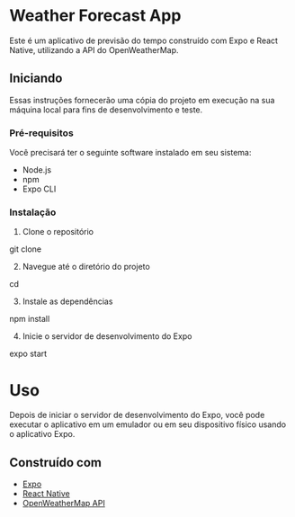 # Weather Forecast App

Este é um aplicativo de previsão do tempo construído com Expo e React Native, utilizando a API do OpenWeatherMap.

## Iniciando

Essas instruções fornecerão uma cópia do projeto em execução na sua máquina local para fins de desenvolvimento e teste.

### Pré-requisitos

Você precisará ter o seguinte software instalado em seu sistema:

- Node.js
- npm
- Expo CLI

### Instalação

1. Clone o repositório

git clone

2. Navegue até o diretório do projeto

cd

3. Instale as dependências

npm install

4. Inicie o servidor de desenvolvimento do Expo

expo start

# Uso

Depois de iniciar o servidor de desenvolvimento do Expo, você pode executar o aplicativo em um emulador ou em seu dispositivo físico usando o aplicativo Expo.

## Construído com

- [Expo](https://expo.dev/)
- [React Native](https://reactnative.dev/)
- [OpenWeatherMap API](https://openweathermap.org/api)

